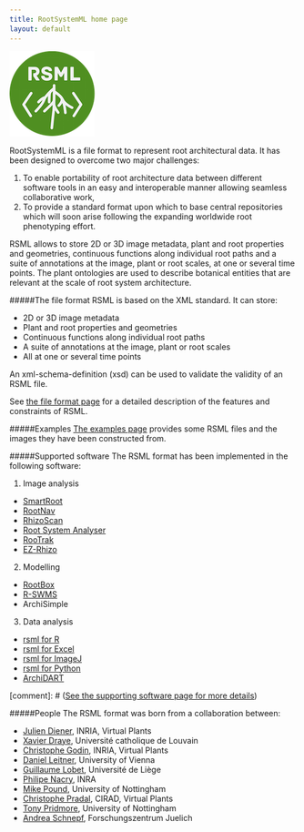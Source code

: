```yaml
---
title: RootSystemML home page
layout: default
---
```


[![RSML interoperability](/images/rsml_logo.png)](/images/interoperability.png)


RootSystemML is a file format to represent root architectural data. It has been designed to overcome two major challenges: 

 1. To enable portability of root architecture data between different software tools in an easy and interoperable manner allowing seamless collaborative work, 
 2. To provide a standard format upon which to base central repositories which will soon arise following the expanding worldwide root phenotyping effort.

RSML allows to store 2D or 3D image metadata, plant and root properties and geometries, continuous functions along individual root paths and a suite of annotations at the image, plant or root scales, at one or several time points. The plant ontologies are used to describe botanical entities that are relevant at the scale of root system architecture. 

#####The file format
RSML is based on the XML standard. It can store:

 - 2D or 3D image metadata
 - Plant and root properties and geometries
 - Continuous functions along individual root paths
 - A suite of annotations at the image, plant or root scales
 - All at one or several time points

An xml-schema-definition (xsd) can be used to validate the validity of an RSML file.

See [the file format page](format) for a detailed description of the features and constraints of RSML. 

#####Examples
[The examples page](examples) provides some RSML files and the images they have been constructed from. 

#####Supported software
The RSML format has been implemented in the following software:

1. Image analysis
  - [SmartRoot](http://www.uclouvain.be/en-smartroot)
  - [RootNav](http://www.cpib.ac.uk/tools-resources/software/rootnav/)
  - [RhizoScan](https://team.inria.fr/virtualplants/research/project/rhizoscan/)
  - [Root System Analyser](http://www.csc.univie.ac.at/rootbox/rsa.html)
  - [RooTrak](http://www.rootrak.net)
  - [EZ-Rhizo](http://www.psrg.org.uk/plant-biometrics.html)
 
2. Modelling 
  - [RootBox](http://www.csc.univie.ac.at/rootbox)
  - [R-SWMS](http://sites.uclouvain.be/RSWMS/)
  - ArchiSimple

3. Data analysis
  - [rsml for R](http://cran.r-project.org/web/packages/rsml/index.html)
  - [rsml for Excel](http://sourceforge.net/p/rootnav/code/ci/default/tree/)
  - [rsml for ImageJ](https://github.com/RootSystemML/RSML-conversion-tools/tree/master/imagej)
  - [rsml for Python](https://github.com/RootSystemML/RSML-conversion-tools/tree/master/python/rsml)
  - [ArchiDART](http://cran.r-project.org/web/packages/archiDART/index.html)
 
[comment]: # ([See the supporting software page for more details](software))

#####People
The RSML format was born from a collaboration between:

 - [Julien Diener](http://home-juliendiener.rhcloud.com/), INRIA, Virtual Plants
 - [Xavier Draye](http://www.uclouvain.be/xavier.draye), Université catholique de Louvain
 - [Christophe Godin](https://team.inria.fr/virtualplants/christophe-godin/), INRIA, Virtual Plants
 - [Daniel Leitner](mailto:daniel.leitner@univie.ac.at), University of Vienna
 - [Guillaume Lobet](http://www.guillaumelobet.be), Université de Liège
 - [Philipe Nacry](mailto:nacry@supagro.inra.fr), INRA
 - [Mike Pound](http://www.cpib.ac.uk/people/michael-pound/), University of Nottingham
 - [Christophe Pradal](https://team.inria.fr/virtualplants/christophe-pradal/), CIRAD, Virtual Plants
 - [Tony Pridmore](http://www.cpib.ac.uk/people/tony-pridmore/), University of Nottingham
 - [Andrea Schnepf](http://www.fz-juelich.de/ibg/ibg-3/EN/Staff/S/Schnepf%20Dr.%20Andrea.html?nn=1239630), Forschungszentrum Juelich 

